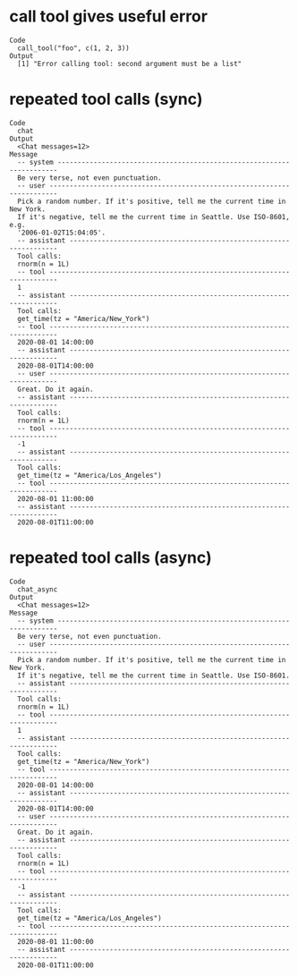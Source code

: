 # call tool gives useful error

    Code
      call_tool("foo", c(1, 2, 3))
    Output
      [1] "Error calling tool: second argument must be a list"

# repeated tool calls (sync)

    Code
      chat
    Output
      <Chat messages=12>
    Message
      -- system ----------------------------------------------------------------------
      Be very terse, not even punctuation.
      -- user ------------------------------------------------------------------------
      Pick a random number. If it's positive, tell me the current time in New York.
      If it's negative, tell me the current time in Seattle. Use ISO-8601, e.g.
      '2006-01-02T15:04:05'.
      -- assistant -------------------------------------------------------------------
      Tool calls:
      rnorm(n = 1L)
      -- tool ------------------------------------------------------------------------
      1
      -- assistant -------------------------------------------------------------------
      Tool calls:
      get_time(tz = "America/New_York")
      -- tool ------------------------------------------------------------------------
      2020-08-01 14:00:00
      -- assistant -------------------------------------------------------------------
      2020-08-01T14:00:00
      -- user ------------------------------------------------------------------------
      Great. Do it again.
      -- assistant -------------------------------------------------------------------
      Tool calls:
      rnorm(n = 1L)
      -- tool ------------------------------------------------------------------------
      -1
      -- assistant -------------------------------------------------------------------
      Tool calls:
      get_time(tz = "America/Los_Angeles")
      -- tool ------------------------------------------------------------------------
      2020-08-01 11:00:00
      -- assistant -------------------------------------------------------------------
      2020-08-01T11:00:00

# repeated tool calls (async)

    Code
      chat_async
    Output
      <Chat messages=12>
    Message
      -- system ----------------------------------------------------------------------
      Be very terse, not even punctuation.
      -- user ------------------------------------------------------------------------
      Pick a random number. If it's positive, tell me the current time in New York.
      If it's negative, tell me the current time in Seattle. Use ISO-8601.
      -- assistant -------------------------------------------------------------------
      Tool calls:
      rnorm(n = 1L)
      -- tool ------------------------------------------------------------------------
      1
      -- assistant -------------------------------------------------------------------
      Tool calls:
      get_time(tz = "America/New_York")
      -- tool ------------------------------------------------------------------------
      2020-08-01 14:00:00
      -- assistant -------------------------------------------------------------------
      2020-08-01T14:00:00
      -- user ------------------------------------------------------------------------
      Great. Do it again.
      -- assistant -------------------------------------------------------------------
      Tool calls:
      rnorm(n = 1L)
      -- tool ------------------------------------------------------------------------
      -1
      -- assistant -------------------------------------------------------------------
      Tool calls:
      get_time(tz = "America/Los_Angeles")
      -- tool ------------------------------------------------------------------------
      2020-08-01 11:00:00
      -- assistant -------------------------------------------------------------------
      2020-08-01T11:00:00

